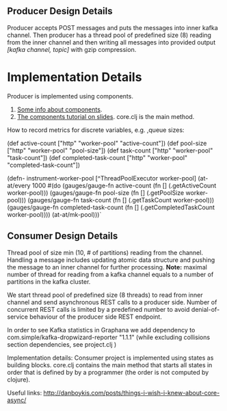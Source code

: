 Producer Design Details
----

Producer accepts POST messages and puts the messages into inner kafka channel.
Then producer has a thread pool of predefined size (8) reading from the inner channel and then writing all messages into provided output *[kafka channel, topic]* with gzip compression.

Implementation Details 
===
Producer is implemented using components. 
1. [Some info about components](https://www.youtube.com/watch?v=13cmHf_kt-Q). 
2. [The components tutorial on slides](https://cb.codes/a-tutorial-of-stuart-sierras-component-for-clojure/). core.clj is the main method.

How to record metrics for discrete variables, e.g. ,queue sizes:

  (def active-count ["http" "worker-pool" "active-count"]) 
  (def pool-size ["http" "worker-pool" "pool-size"]) 
  (def task-count ["http" "worker-pool" "task-count"]) 
  (def completed-task-count ["http" "worker-pool" "completed-task-count"])

(defn- instrument-worker-pool [^ThreadPoolExecutor worker-pool] 
(at-at/every 1000 
   #(do (gauges/gauge-fn active-count (fn [] (.getActiveCount worker-pool))) 
        (gauges/gauge-fn pool-size (fn [] (.getPoolSize worker-pool))) 
        (gauges/gauge-fn task-count (fn [] (.getTaskCount worker-pool))) 
        (gauges/gauge-fn completed-task-count (fn [] (.getCompletedTaskCount worker-pool)))) (at-at/mk-pool)))`

Consumer Design Details
----
Thread pool of size min (10, # of partitions) reading from the channel. Handling a message includes updating atomic data structure and pushing the message to an inner channel for further processing. __Note:__ maximal number of thread for reading from a kafka channel equals to a number of partitions in the kafka cluster.

We start thread pool of predefined size (8 threads) to read from inner channel and send asynchronous REST calls to a producer side. Number of concurrent REST calls is limited by a predefined number to avoid denial-of-service behaviour of the producer side REST endpoint.

In order to see Kafka statistics in Graphana we add dependency to com.simple/kafka-dropwizard-reporter "1.1.1" (while excluding collisions section dependencies, see project.clj )

Implementation details: Consumer project is implemented using states as building blocks. core.clj contains the main method that starts all states in order that is defined by by a programmer (the order is not computed by clojure).

Useful links: http://danboykis.com/posts/things-i-wish-i-knew-about-core-async/
